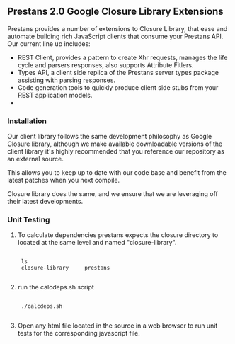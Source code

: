 ## Prestans 2.0 Google Closure Library Extensions

Prestans provides a number of extensions to Closure Library, that ease and automate building rich JavaScript clients that consume your Prestans API. Our current line up includes:

- REST Client, provides a pattern to create Xhr requests, manages the life cycle and parsers responses, also supports Attribute Fitlers.
- Types API, a client side replica of the Prestans server types package assisting with parsing responses.
- Code generation tools to quickly produce client side stubs from your REST application models.
- 

### Installation

Our client library follows the same development philosophy as Google Closure library, although we make available downloadable versions of the client library it's highly recommended that you reference our repository as an external source.

This allows you to keep up to date with our code base and benefit from the latest patches when you next compile.

Closure library does the same, and we ensure that we are leveraging off their latest developments.

### Unit Testing
1. To calculate dependencies prestans expects the closure directory to located at the same level and named "closure-library".

	<code>
	ls
	closure-library		prestans
	</code>

1. run the calcdeps.sh script

	<code>
	./calcdeps.sh
	</code>

1. Open any html file located in the source in a web browser to run unit tests for the corresponding javascript file.
